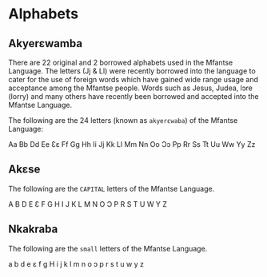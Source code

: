 Alphabets
=========

Akyerɛwamba
-----------
There are 22 original and 2 borrowed alphabets used in the Mfantse Language.
The letters (Jj & Ll) were recently borrowed into the language to cater for the 
use of foreign words which have gained wide range usage and acceptance among the
Mfantse people. Words such as Jesus, Judea, lɔre (lorry) and many others have recently
been borrowed and accepted into the Mfantse Language.

The following are the 24 letters (known as ``akyerɛwaba``) of the Mfantse Language:

Aa      Bb      Dd      Ee      Ɛɛ      Ff      Gg      Hh
Ii      Jj      Kk      Ll      Mm      Nn      Oo      Ɔɔ
Pp      Rr      Ss      Tt      Uu      Ww      Yy      Zz


Akɛse
------
The following are the ``CAPITAL`` letters of the Mfantse Language.

A       B       D       E       Ɛ       F       G       H 
I       J       K       L       M       N       O       Ɔ
P       R       S       T       U       W       Y       Z 

Nkakraba
--------
The following are the ``small`` letters of the Mfantse Language.

a       b       d       e       ɛ       f       g       H
i       j       k       l       m       n       o       ɔ 
p       r       s       t       u       w       y       z

